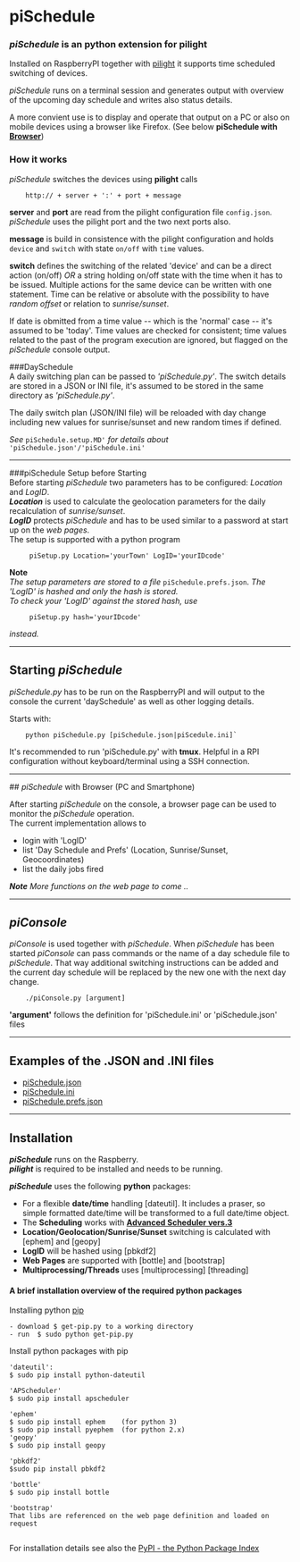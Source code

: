 piSchedule
==========

### *piSchedule* is an python extension for pilight

   Installed on RaspberryPI together with [pilight](http://www.pilight.org/) it supports time scheduled
   switching of devices.   

*piSchedule* runs on a terminal session and generates output with overview of the upcoming day schedule and writes also status details.   

A more convient use is to display and operate that output on a PC or also on mobile devices using a browser like Firefox. (See below __piSchedule with [Browser](#web)__)
   

### How it works
   *piSchedule* switches the devices using __pilight__ calls
```
    http:// + server + ':' + port + message
```

__server__ and __port__  are read from the pilight configuration file `config.json`. *piSchedule* uses the pilight port and the two next ports also.

__message__  is build in consistence with the pilight configuration and holds `device` and `switch` with state `on/off` with `time` values.

__switch__  defines the switching of the related 'device' and can be a direct action (on/off) *OR* a string holding on/off state with the time when it has to be issued. Multiple actions for the same device can be written with one statement. Time can be relative or absolute with the possibility to have *random offset* or relation to *sunrise/sunset*. 

If date is obmitted from a time value -- which is the 'normal' case -- it's assumed to be 'today'. Time values are checked for consistent; time values related to the past of the program execution are ignored, but flagged on the *piSchedule* console output.

###DaySchedule  
 A daily switching plan can be passed to *'piSchedule.py'*. The switch details are stored in a JSON or INI file, it's assumed to be stored in the same directory as *'piSchedule.py'*.

The daily switch plan (JSON/INI file) will be reloaded with day change including new values for sunrise/sunset and new random times if defined.

*See* `piSchedule.setup.MD'`  *for details about* `'piSchedule.json'/'piSchedule.ini'`

 ---------
###piSchedule Setup before Starting  
 Before starting *piSchedule* two parameters has to be configured: *Location* and *LogID*.   
_**Location**_ is used to calculate the geolocation parameters for the daily recalculation of *sunrise/sunset*.  
_**LogID**_ protects *piSchedule* and has to be used similar to a password at start up on the *web pages*.  
The setup is supported with a python program   
```
     piSetup.py Location='yourTown' LogID='yourIDcode'
```
 __Note__   
*The setup parameters are stored to a file* `piSchedule.prefs.json`. *The 'LogID' is hashed and only the hash is stored.*   
*To check your 'LogID' against the stored hash, use*
``` 
     piSetup.py hash='yourIDcode'
``` 
*instead.*


-------------
## Starting *piSchedule*
*piSchedule.py* has to be run on the RaspberryPI and will output to the console the current 'daySchedule' as well as other logging details.   

Starts with:   
``` 
    python piSchedule.py [piSchedule.json|piScedule.ini]`
``` 
It's recommended to run 'piSchedule.py' with **tmux**. Helpful in a RPI configuration without keyboard/terminal using a SSH connection.

---------------
##<a name="web"></a> *piSchedule* with Browser (PC and Smartphone)

After starting *piSchedule* on the console, a browser page can be used to monitor the *piSchedule* operation.   
The current implementation allows to   

 *   login with 'LogID'
 *   list 'Day Schedule and Prefs' (Location, Sunrise/Sunset, Geocoordinates)   
 *   list the daily jobs fired

__*Note*__ *More functions on the web page to come ..*

---------------------


## *piConsole*
*piConsole* is used together with *piSchedule*. When *piSchedule* has been started *piConsole* can pass commands or the name of a day schedule file to *piSchedule*. That way additional switching instructions can be added and the current day schedule will be replaced by the new one with the next day change.
```
    ./piConsole.py [argument]
```
__'argument'__ follows the definition for 'piSchedule.ini' or 'piSchedule.json' files


---------------------

## Examples of the .JSON and .INI files

- [piSchedule.json](https://github.com/neandr/piScheduler/blob/master/piSchedule.json)
- [piSchedule.ini](https://github.com/neandr/piScheduler/blob/master/piSchedule.ini)
- [piSchedule.prefs.json](https://github.com/neandr/piScheduler/blob/master/piSchedule.prefs.json)

------------------

## Installation
  
**_piSchedule_** runs on the Raspberry.   
**_pilight_** is required to be installed and needs to be running.

**_piSchedule_** uses the following **python** packages:

- For a flexible **date/time** handling [dateutil]. It includes a praser, so simple formatted date/time will be transformed to a full date/time object.  
- The **Scheduling** works with **[Advanced Scheduler vers.3](https://pypi.python.org/pypi/APScheduler)**
- **Location/Geolocation/Sunrise/Sunset** switching is calculated with [ephem] and [geopy] 
- **LogID** will be hashed using [pbkdf2]
- **Web Pages** are supported with [bottle] and [bootstrap]
- **Multiprocessing/Threads** uses [multiprocessing] [threading]   
   
   
#### A brief installation overview of the required python packages
Installing python [pip](http://www.pip-installer.org/en/latest/installing.html)
```
- download $ get-pip.py to a working directory
- run  $ sudo python get-pip.py
```

Install python packages with pip

```
'dateutil': 
$ sudo pip install python-dateutil

'APScheduler'
$ sudo pip install apscheduler

'ephem'
$ sudo pip install ephem    (for python 3)
$ sudo pip install pyephem  (for python 2.x)
'geopy'
$ sudo pip install geopy

'pbkdf2'
$sudo pip install pbkdf2

'bottle'
$ sudo pip install bottle

'bootstrap'
That libs are referenced on the web page definition and loaded on request


```

For installation details see also the [PyPI - the Python Package Index](https://pypi.python.org/pypi)

